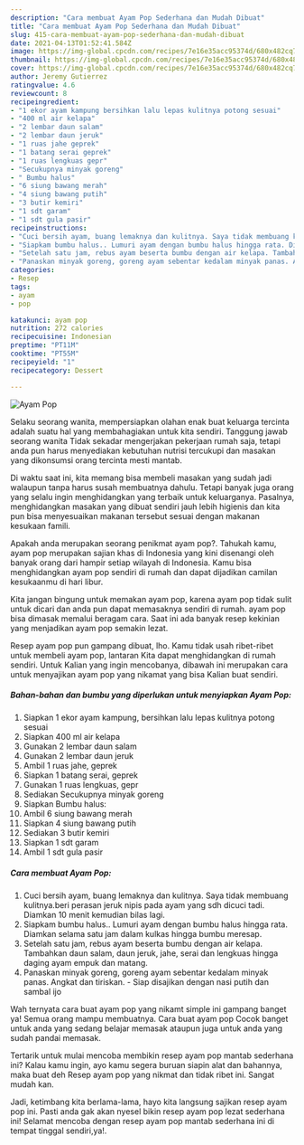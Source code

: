```yaml
---
description: "Cara membuat Ayam Pop Sederhana dan Mudah Dibuat"
title: "Cara membuat Ayam Pop Sederhana dan Mudah Dibuat"
slug: 415-cara-membuat-ayam-pop-sederhana-dan-mudah-dibuat
date: 2021-04-13T01:52:41.584Z
image: https://img-global.cpcdn.com/recipes/7e16e35acc95374d/680x482cq70/ayam-pop-foto-resep-utama.jpg
thumbnail: https://img-global.cpcdn.com/recipes/7e16e35acc95374d/680x482cq70/ayam-pop-foto-resep-utama.jpg
cover: https://img-global.cpcdn.com/recipes/7e16e35acc95374d/680x482cq70/ayam-pop-foto-resep-utama.jpg
author: Jeremy Gutierrez
ratingvalue: 4.6
reviewcount: 8
recipeingredient:
- "1 ekor ayam kampung bersihkan lalu lepas kulitnya potong sesuai"
- "400 ml air kelapa"
- "2 lembar daun salam"
- "2 lembar daun jeruk"
- "1 ruas jahe geprek"
- "1 batang serai geprek"
- "1 ruas lengkuas gepr"
- "Secukupnya minyak goreng"
- " Bumbu halus"
- "6 siung bawang merah"
- "4 siung bawang putih"
- "3 butir kemiri"
- "1 sdt garam"
- "1 sdt gula pasir"
recipeinstructions:
- "Cuci bersih ayam, buang lemaknya dan kulitnya. Saya tidak membuang kulitnya.beri perasan jeruk nipis pada ayam yang sdh dicuci tadi. Diamkan 10 menit kemudian bilas lagi."
- "Siapkam bumbu halus.. Lumuri ayam dengan bumbu halus hingga rata. Diamkan selama satu jam dalam kulkas hingga bumbu meresap."
- "Setelah satu jam, rebus ayam beserta bumbu dengan air kelapa. Tambahkan daun salam, daun jeruk, jahe, serai dan lengkuas hingga daging ayam empuk dan matang."
- "Panaskan minyak goreng, goreng ayam sebentar kedalam minyak panas. Angkat dan tiriskan.  Siap disajikan dengan nasi putih dan sambal ijo"
categories:
- Resep
tags:
- ayam
- pop

katakunci: ayam pop 
nutrition: 272 calories
recipecuisine: Indonesian
preptime: "PT11M"
cooktime: "PT55M"
recipeyield: "1"
recipecategory: Dessert

---
```



![Ayam Pop](https://img-global.cpcdn.com/recipes/7e16e35acc95374d/680x482cq70/ayam-pop-foto-resep-utama.jpg)

Selaku seorang wanita, mempersiapkan olahan enak buat keluarga tercinta adalah suatu hal yang membahagiakan untuk kita sendiri. Tanggung jawab seorang  wanita Tidak sekadar mengerjakan pekerjaan rumah saja, tetapi anda pun harus menyediakan kebutuhan nutrisi tercukupi dan masakan yang dikonsumsi orang tercinta mesti mantab.

Di waktu  saat ini, kita memang bisa membeli masakan yang sudah jadi walaupun tanpa harus susah membuatnya dahulu. Tetapi banyak juga orang yang selalu ingin menghidangkan yang terbaik untuk keluarganya. Pasalnya, menghidangkan masakan yang dibuat sendiri jauh lebih higienis dan kita pun bisa menyesuaikan makanan tersebut sesuai dengan makanan kesukaan famili. 



Apakah anda merupakan seorang penikmat ayam pop?. Tahukah kamu, ayam pop merupakan sajian khas di Indonesia yang kini disenangi oleh banyak orang dari hampir setiap wilayah di Indonesia. Kamu bisa menghidangkan ayam pop sendiri di rumah dan dapat dijadikan camilan kesukaanmu di hari libur.

Kita jangan bingung untuk memakan ayam pop, karena ayam pop tidak sulit untuk dicari dan anda pun dapat memasaknya sendiri di rumah. ayam pop bisa dimasak memalui beragam cara. Saat ini ada banyak resep kekinian yang menjadikan ayam pop semakin lezat.

Resep ayam pop pun gampang dibuat, lho. Kamu tidak usah ribet-ribet untuk membeli ayam pop, lantaran Kita dapat menghidangkan di rumah sendiri. Untuk Kalian yang ingin mencobanya, dibawah ini merupakan cara untuk menyajikan ayam pop yang nikamat yang bisa Kalian buat sendiri.

<!--inarticleads1-->

##### Bahan-bahan dan bumbu yang diperlukan untuk menyiapkan Ayam Pop:

1. Siapkan 1 ekor ayam kampung, bersihkan lalu lepas kulitnya potong sesuai
1. Siapkan 400 ml air kelapa
1. Gunakan 2 lembar daun salam
1. Gunakan 2 lembar daun jeruk
1. Ambil 1 ruas jahe, geprek
1. Siapkan 1 batang serai, geprek
1. Gunakan 1 ruas lengkuas, gepr
1. Sediakan Secukupnya minyak goreng
1. Siapkan  Bumbu halus:
1. Ambil 6 siung bawang merah
1. Siapkan 4 siung bawang putih
1. Sediakan 3 butir kemiri
1. Siapkan 1 sdt garam
1. Ambil 1 sdt gula pasir




<!--inarticleads2-->

##### Cara membuat Ayam Pop:

1. Cuci bersih ayam, buang lemaknya dan kulitnya. Saya tidak membuang kulitnya.beri perasan jeruk nipis pada ayam yang sdh dicuci tadi. Diamkan 10 menit kemudian bilas lagi.
1. Siapkam bumbu halus.. Lumuri ayam dengan bumbu halus hingga rata. Diamkan selama satu jam dalam kulkas hingga bumbu meresap.
1. Setelah satu jam, rebus ayam beserta bumbu dengan air kelapa. Tambahkan daun salam, daun jeruk, jahe, serai dan lengkuas hingga daging ayam empuk dan matang.
1. Panaskan minyak goreng, goreng ayam sebentar kedalam minyak panas. Angkat dan tiriskan. -  Siap disajikan dengan nasi putih dan sambal ijo




Wah ternyata cara buat ayam pop yang nikamt simple ini gampang banget ya! Semua orang mampu membuatnya. Cara buat ayam pop Cocok banget untuk anda yang sedang belajar memasak ataupun juga untuk anda yang sudah pandai memasak.

Tertarik untuk mulai mencoba membikin resep ayam pop mantab sederhana ini? Kalau kamu ingin, ayo kamu segera buruan siapin alat dan bahannya, maka buat deh Resep ayam pop yang nikmat dan tidak ribet ini. Sangat mudah kan. 

Jadi, ketimbang kita berlama-lama, hayo kita langsung sajikan resep ayam pop ini. Pasti anda gak akan nyesel bikin resep ayam pop lezat sederhana ini! Selamat mencoba dengan resep ayam pop mantab sederhana ini di tempat tinggal sendiri,ya!.

